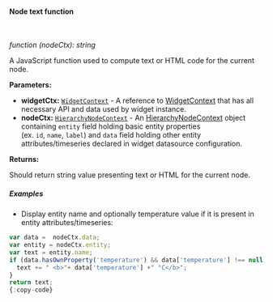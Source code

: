#### Node text function

<div class="divider"></div>
<br/>

*function (nodeCtx): string*

A JavaScript function used to compute text or HTML code for the current node.

**Parameters:**

<ul>
  <li><b>widgetCtx:</b> <code><a href="https://github.com/sobeam/sobeam/blob/5bb6403407aa4898084832d6698aa9ea6d484889/ui-ngx/src/app/modules/home/models/widget-component.models.ts#L107" target="_blank">WidgetContext</a></code> - A reference to <a href="https://github.com/sobeam/sobeam/blob/5bb6403407aa4898084832d6698aa9ea6d484889/ui-ngx/src/app/modules/home/models/widget-component.models.ts#L107" target="_blank">WidgetContext</a> that has all necessary API 
     and data used by widget instance.
  </li>
  <li><b>nodeCtx:</b> <code><a href="https://github.com/sobeam/sobeam/blob/e264f7b8ddff05bda85c4833bf497f47f447496e/ui-ngx/src/app/modules/home/components/widget/lib/entities-hierarchy-widget.models.ts#L35" target="_blank">HierarchyNodeContext</a></code> - An 
            <a href="https://github.com/sobeam/sobeam/blob/e264f7b8ddff05bda85c4833bf497f47f447496e/ui-ngx/src/app/modules/home/components/widget/lib/entities-hierarchy-widget.models.ts#L35" target="_blank">HierarchyNodeContext</a> object
            containing <code>entity</code> field holding basic entity properties <br> (ex. <code>id</code>, <code>name</code>, <code>label</code>) and <code>data</code> field holding other entity attributes/timeseries declared in widget datasource configuration.
   </li>
</ul>

**Returns:**

Should return string value presenting text or HTML for the current node.

<div class="divider"></div>

##### Examples

* Display entity name and optionally temperature value if it is present in entity attributes/timeseries:

```javascript
var data =  nodeCtx.data;
var entity = nodeCtx.entity;
var text = entity.name;
if (data.hasOwnProperty('temperature') && data['temperature'] !== null) {
  text += " <b>"+ data['temperature'] +" °C</b>";
}
return text;
{:copy-code}
```

<br>
<br>
